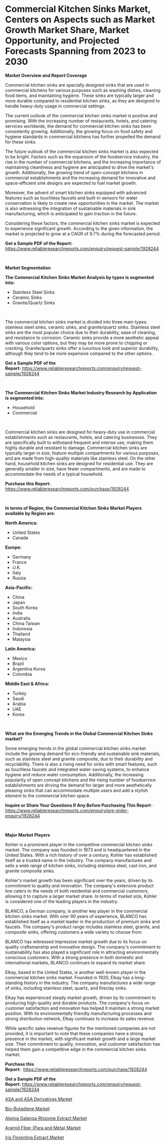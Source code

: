 <p><h1>Commercial Kitchen Sinks Market, Centers on Aspects such as Market Growth Market Share, Market Opportunity, and Projected Forecasts Spanning from 2023 to 2030</h1></p><p><strong>Market Overview and Report Coverage</strong></p>
<p><p>Commercial kitchen sinks are specially designed sinks that are used in commercial kitchens for various purposes such as washing dishes, cleaning food items, and maintaining hygiene. These sinks are typically larger and more durable compared to residential kitchen sinks, as they are designed to handle heavy-duty usage in commercial settings.</p><p>The current outlook of the commercial kitchen sinks market is positive and promising. With the increasing number of restaurants, hotels, and catering services worldwide, the demand for commercial kitchen sinks has been consistently growing. Additionally, the growing focus on food safety and hygiene standards in commercial kitchens has further propelled the demand for these sinks.</p><p>The future outlook of the commercial kitchen sinks market is also expected to be bright. Factors such as the expansion of the foodservice industry, the rise in the number of commercial kitchens, and the increasing importance of maintaining cleanliness and hygiene are anticipated to drive the market's growth. Additionally, the growing trend of open-concept kitchens in commercial establishments and the increasing demand for innovative and space-efficient sink designs are expected to fuel market growth.</p><p>Moreover, the advent of smart kitchen sinks equipped with advanced features such as touchless faucets and built-in sensors for water conservation is likely to create new opportunities in the market. The market is also witnessing the integration of sustainable materials in sink manufacturing, which is anticipated to gain traction in the future.</p><p>Considering these factors, the commercial kitchen sinks market is expected to experience significant growth. According to the given information, the market is projected to grow at a CAGR of 9.7% during the forecasted period.</p></p>
<p><strong>Get a Sample PDF of the Report:</strong> <a href="https://www.reliableresearchreports.com/enquiry/request-sample/1928244">https://www.reliableresearchreports.com/enquiry/request-sample/1928244</a></p>
<p>&nbsp;</p>
<p><strong>Market Segmentation</strong></p>
<p><strong>The Commercial Kitchen Sinks Market Analysis by types is segmented into:</strong></p>
<p><ul><li>Stainless Steel Sinks</li><li>Ceramic Sinks</li><li>Granite/Quartz Sinks</li></ul></p>
<p>&nbsp;</p>
<p><p>The commercial kitchen sinks market is divided into three main types: stainless steel sinks, ceramic sinks, and granite/quartz sinks. Stainless steel sinks are the most popular choice due to their durability, ease of cleaning, and resistance to corrosion. Ceramic sinks provide a more aesthetic appeal with various color options, but they may be more prone to chipping or cracking. Granite/quartz sinks offer a luxurious look and superior durability, although they tend to be more expensive compared to the other options.</p></p>
<p><strong>Get a Sample PDF of the Report:</strong>&nbsp;<a href="https://www.reliableresearchreports.com/enquiry/request-sample/1928244">https://www.reliableresearchreports.com/enquiry/request-sample/1928244</a></p>
<p>&nbsp;</p>
<p><strong>The Commercial Kitchen Sinks Market Industry Research by Application is segmented into:</strong></p>
<p><ul><li>Household</li><li>Commercial</li></ul></p>
<p>&nbsp;</p>
<p><p>Commercial kitchen sinks are designed for heavy-duty use in commercial establishments such as restaurants, hotels, and catering businesses. They are specifically built to withstand frequent and intense use, making them highly durable and resistant to damage. Commercial kitchen sinks are typically larger in size, feature multiple compartments for various purposes, and are made from high-quality materials like stainless steel. On the other hand, household kitchen sinks are designed for residential use. They are generally smaller in size, have fewer compartments, and are made to accommodate the needs of a typical household.</p></p>
<p><strong>Purchase this Report:</strong>&nbsp; <a href="https://www.reliableresearchreports.com/purchase/1928244">https://www.reliableresearchreports.com/purchase/1928244</a></p>
<p>&nbsp;</p>
<p><strong>In terms of Region, the Commercial Kitchen Sinks Market Players available by Region are:</strong></p>
<p>
    <p> <strong> North America: </strong>
        <ul>
            <li>United States</li>
            <li>Canada</li>
        </ul>
        </p> 
    <p> <strong> Europe: </strong>
        <ul>
            <li>Germany</li>
            <li>France</li>
            <li>U.K.</li>
            <li>Italy</li>
            <li>Russia</li>
        </ul>
        </p> 
    <p> <strong> Asia-Pacific: </strong>
        <ul>
            <li>China</li>
            <li>Japan</li>
            <li>South Korea</li>
            <li>India</li>
            <li>Australia</li>
            <li>China Taiwan</li>
            <li>Indonesia</li>
            <li>Thailand</li>
            <li>Malaysia</li>
        </ul>
        </p> 
    <p> <strong> Latin America: </strong>
        <ul>
            <li>Mexico</li>
            <li>Brazil</li>
            <li>Argentina Korea</li>
            <li>Colombia</li>
        </ul>
        </p> 
    <p> <strong> Middle East & Africa: </strong>
        <ul>
            <li>Turkey</li>
            <li>Saudi</li>
            <li>Arabia</li>
            <li>UAE</li>
            <li>Korea</li>
        </ul>
    </p>
    </p>
<p>&nbsp;</p>
<p><strong>What are the Emerging Trends in the Global Commercial Kitchen Sinks market?</strong></p>
<p><p>Some emerging trends in the global commercial kitchen sinks market include the growing demand for eco-friendly and sustainable sink materials, such as stainless steel and granite composite, due to their durability and recyclability. There is also a rising need for sinks with smart features, such as touchless faucets and integrated water-saving systems, to enhance hygiene and reduce water consumption. Additionally, the increasing popularity of open concept kitchens and the rising number of foodservice establishments are driving the demand for larger and more aesthetically pleasing sinks that can accommodate multiple users and add a stylish element to the commercial kitchen space.</p></p>
<p><strong>Inquire or Share Your Questions If Any Before Purchasing This Report</strong>- <a href="https://www.reliableresearchreports.com/enquiry/pre-order-enquiry/1928244">https://www.reliableresearchreports.com/enquiry/pre-order-enquiry/1928244</a></p>
<p>&nbsp;</p>
<p><strong>Major Market Players</strong></p>
<p><p>Kohler is a prominent player in the competitive commercial kitchen sinks market. The company was founded in 1873 and is headquartered in the United States. With a rich history of over a century, Kohler has established itself as a trusted name in the industry. The company manufactures and sells a wide range of kitchen sinks, including stainless steel, cast iron, and granite composite sinks.</p><p>Kohler's market growth has been significant over the years, driven by its commitment to quality and innovation. The company's extensive product line caters to the needs of both residential and commercial customers, allowing it to capture a larger market share. In terms of market size, Kohler is considered one of the leading players in the industry.</p><p>BLANCO, a German company, is another key player in the commercial kitchen sinks market. With over 90 years of experience, BLANCO has established itself as a market leader in the production of premium sinks and faucets. The company's product range includes stainless steel, granite, and composite sinks, offering customers a wide variety to choose from.</p><p>BLANCO has witnessed impressive market growth due to its focus on quality craftsmanship and innovative design. The company's commitment to sustainability has also played a significant role in attracting environmentally conscious customers. With a strong presence in both domestic and international markets, BLANCO continues to expand its market share.</p><p>Elkay, based in the United States, is another well-known player in the commercial kitchen sinks market. Founded in 1920, Elkay has a long-standing history in the industry. The company manufactures a wide range of sinks, including stainless steel, quartz, and fireclay sinks.</p><p>Elkay has experienced steady market growth, driven by its commitment to producing high-quality and durable products. The company's focus on customer satisfaction and innovation has helped it maintain a strong market position. With its environmentally friendly manufacturing processes and strong distribution network, Elkay continues to increase its sales revenue.</p><p>While specific sales revenue figures for the mentioned companies are not provided, it is important to note that these companies have a strong presence in the market, with significant market growth and a large market size. Their commitment to quality, innovation, and customer satisfaction has helped them gain a competitive edge in the commercial kitchen sinks market.</p></p>
<p><strong>Purchase this Report:</strong>&nbsp;&nbsp;<a href="https://www.reliableresearchreports.com/purchase/1928244">https://www.reliableresearchreports.com/purchase/1928244</a></p>
<p></p>
<p><strong>Get a Sample PDF of the Report:</strong>&nbsp;<a href="https://www.reliableresearchreports.com/enquiry/request-sample/1928244">https://www.reliableresearchreports.com/enquiry/request-sample/1928244</a></p>
<p><p><a href="https://www.linkedin.com/pulse/asa-derivatives-market-share-amp-new-trends-analysis-report-4tyje/">ASA and ASA Derivatives Market</a></p><p><a href="https://www.linkedin.com/pulse/bio-butadiene-market-size-2023-2030-global-industrial-t2zme/">Bio-Butadiene Market</a></p><p><a href="https://medium.com/@deniseharvey70/alpinia-galanga-rhizome-extract-market-research-report-its-history-and-forecast-2023-to-2030-058fe507ef15">Alpinia Galanga Rhizome Extract Market</a></p><p><a href="https://www.linkedin.com/pulse/aramid-fiber-para-meta-market-share-amp-new-trends-analysis-jpjbe/">Aramid Fiber (Para and Meta) Market</a></p><p><a href="https://medium.com/@christinascott1938/decoding-iris-florentina-extract-market-metrics-market-share-trends-and-growth-patterns-d71a5c63e3ad">Iris Florentina Extract Market</a></p></p>